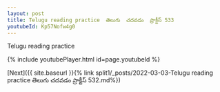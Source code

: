 ```yaml
---
layout: post
title: Telugu reading practice  తెలుగు  చదవడం  ప్రాక్టీస్ 533
youtubeId: Kp57Nofw4g0
---
```

 
 
Telugu reading practice
 
 
 
 
 


{% include youtubePlayer.html id=page.youtubeId %}
 
[Next]({{ site.baseurl }}{% link  split1/_posts/2022-03-03-Telugu reading practice  తెలుగు  చదవడం  ప్రాక్టీస్ 532.md%})
 
